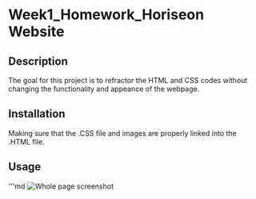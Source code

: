 # Week1_Homework_Horiseon Website

## Description
The goal for this project is to refractor the HTML and CSS codes without changing the functionality and appeance of the webpage.


## Installation
Making sure that the .CSS file and images are properly linked into the .HTML file.

## Usage
'''md
![Whole page screenshot](assets/images/screenshot.png)
```
